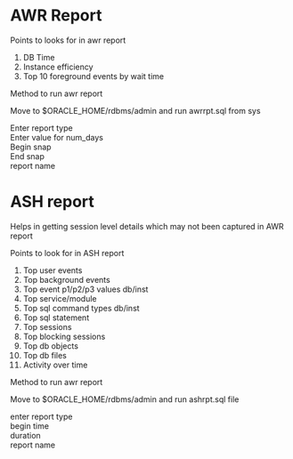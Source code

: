 # AWR Report
Points to looks for in awr report  

1. DB Time
2. Instance efficiency
3. Top 10 foreground events by wait time

Method to run awr report  

Move to $ORACLE_HOME/rdbms/admin and run awrrpt.sql from sys

Enter report type  
Enter value for num_days  
Begin snap  
End snap  
report name  

# ASH report

Helps in getting session level details which may not been captured in AWR report  

Points to look for in ASH report  
1. Top user events
2. Top background events
3. Top event p1/p2/p3 values db/inst
4. Top service/module
5. Top sql command types db/inst
6. Top sql statement
7. Top sessions
8. Top blocking sessions
9. Top db objects
10. Top db files
11. Activity over time


Method to run awr report  

Move to $ORACLE_HOME/rdbms/admin and run ashrpt.sql file  

enter report type  
begin time  
duration  
report name  
